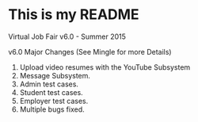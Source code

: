 # This is my README
Virtual Job Fair v6.0 - Summer 2015

v6.0 Major Changes (See Mingle for more Details)

1. Upload video resumes with the YouTube Subsystem
2. Message Subsystem.
3. Admin test cases.
4. Student test cases.
5. Employer test cases.
6. Multiple bugs fixed.
